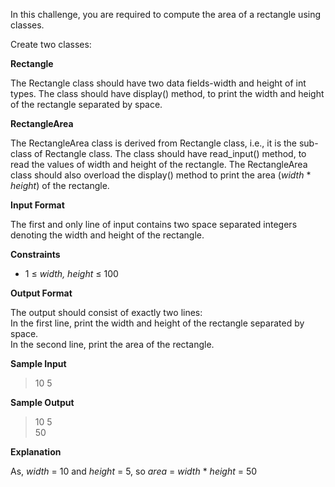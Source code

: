 In this challenge, you are required to compute the area of a rectangle using classes.

Create two classes:

**Rectangle**

The Rectangle class should have two data fields-width and height of int types. The class should have display() method, to print the width and height of the rectangle separated by space.

**RectangleArea**

The RectangleArea class is derived from Rectangle class, i.e., it is the sub-class of Rectangle class. The class should have read_input() method, to read the values of width and height of the rectangle. The RectangleArea class should also overload the display() method to print the area (*width* * *height*) of the rectangle.

**Input Format**

The first and only line of input contains two space separated integers denoting the width and height of the rectangle.

**Constraints**
* 1 &le; *width, height* &le; 100

**Output Format**

The output should consist of exactly two lines: \
In the first line, print the width and height of the rectangle separated by space. \
In the second line, print the area of the rectangle.

**Sample Input**

> 10 5

**Sample Output**

> 10 5 \
> 50

**Explanation**

As, *width* = 10 and *height* = 5, so *area* = *width* * *height* = 50 

